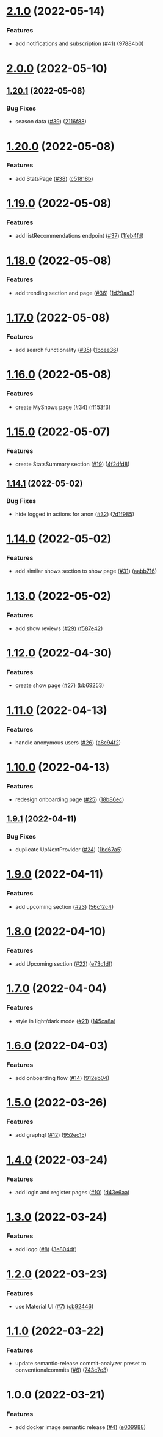 # [2.1.0](https://github.com/hobroker/tshows-ui/compare/v2.0.0...v2.1.0) (2022-05-14)


### Features

* add notifications and subscription ([#41](https://github.com/hobroker/tshows-ui/issues/41)) ([97884b0](https://github.com/hobroker/tshows-ui/commit/97884b0cc09d7bdb1fc5cf6cfae7f36461a17b13))

# [2.0.0](https://github.com/hobroker/tshows-ui/compare/v1.20.1...v2.0.0) (2022-05-10)

## [1.20.1](https://github.com/hobroker/tshows-ui/compare/v1.20.0...v1.20.1) (2022-05-08)


### Bug Fixes

* season data ([#39](https://github.com/hobroker/tshows-ui/issues/39)) ([2116f88](https://github.com/hobroker/tshows-ui/commit/2116f880aee4fef6b5075191e1eb2cd42f5de85a))

# [1.20.0](https://github.com/hobroker/tshows-ui/compare/v1.19.0...v1.20.0) (2022-05-08)


### Features

* add StatsPage ([#38](https://github.com/hobroker/tshows-ui/issues/38)) ([c51818b](https://github.com/hobroker/tshows-ui/commit/c51818b85556b038d2075b5c423b87e343637eda))

# [1.19.0](https://github.com/hobroker/tshows-ui/compare/v1.18.0...v1.19.0) (2022-05-08)


### Features

* add listRecommendations endpoint ([#37](https://github.com/hobroker/tshows-ui/issues/37)) ([1feb4fd](https://github.com/hobroker/tshows-ui/commit/1feb4fde78244c75b8c017e77c2c2f95e78a8aca))

# [1.18.0](https://github.com/hobroker/tshows-ui/compare/v1.17.0...v1.18.0) (2022-05-08)


### Features

* add trending section and page ([#36](https://github.com/hobroker/tshows-ui/issues/36)) ([1d29aa3](https://github.com/hobroker/tshows-ui/commit/1d29aa36d6362b33f41db884ec7009bcfe20e90e))

# [1.17.0](https://github.com/hobroker/tshows-ui/compare/v1.16.0...v1.17.0) (2022-05-08)


### Features

* add search functionality ([#35](https://github.com/hobroker/tshows-ui/issues/35)) ([1bcee36](https://github.com/hobroker/tshows-ui/commit/1bcee3605051d40b1ce6ae35354ead686f861f07))

# [1.16.0](https://github.com/hobroker/tshows-ui/compare/v1.15.0...v1.16.0) (2022-05-08)


### Features

* create MyShows page ([#34](https://github.com/hobroker/tshows-ui/issues/34)) ([ff153f3](https://github.com/hobroker/tshows-ui/commit/ff153f396efd0cf60f69d5171c572d78fd302959))

# [1.15.0](https://github.com/hobroker/tshows-ui/compare/v1.14.1...v1.15.0) (2022-05-07)


### Features

* create StatsSummary section ([#19](https://github.com/hobroker/tshows-ui/issues/19)) ([4f2dfd8](https://github.com/hobroker/tshows-ui/commit/4f2dfd87d0234e6b4141849863b802b08d73453a))

## [1.14.1](https://github.com/hobroker/tshows-ui/compare/v1.14.0...v1.14.1) (2022-05-02)


### Bug Fixes

* hide logged in actions for anon ([#32](https://github.com/hobroker/tshows-ui/issues/32)) ([7d1f985](https://github.com/hobroker/tshows-ui/commit/7d1f985fdd03831fdd7824800a588122508aea81))

# [1.14.0](https://github.com/hobroker/tshows-ui/compare/v1.13.0...v1.14.0) (2022-05-02)


### Features

* add similar shows section to show page ([#31](https://github.com/hobroker/tshows-ui/issues/31)) ([aabb716](https://github.com/hobroker/tshows-ui/commit/aabb716d7e1a829870ee7b1fea7077e0923af85f))

# [1.13.0](https://github.com/hobroker/tshows-ui/compare/v1.12.0...v1.13.0) (2022-05-02)


### Features

* add show reviews ([#29](https://github.com/hobroker/tshows-ui/issues/29)) ([f587e42](https://github.com/hobroker/tshows-ui/commit/f587e421c40e16c2a4b0164e78708301c50bfbbf))

# [1.12.0](https://github.com/hobroker/tshows-ui/compare/v1.11.0...v1.12.0) (2022-04-30)


### Features

* create show page ([#27](https://github.com/hobroker/tshows-ui/issues/27)) ([bb69253](https://github.com/hobroker/tshows-ui/commit/bb692532a799ca40ffeaf3dbc664daf54c981eb2))

# [1.11.0](https://github.com/hobroker/tshows-ui/compare/v1.10.0...v1.11.0) (2022-04-13)


### Features

* handle anonymous users ([#26](https://github.com/hobroker/tshows-ui/issues/26)) ([a8c94f2](https://github.com/hobroker/tshows-ui/commit/a8c94f223a773beeade1f70b7c697a89eb39cfe4))

# [1.10.0](https://github.com/hobroker/tshows-ui/compare/v1.9.1...v1.10.0) (2022-04-13)


### Features

* redesign onboarding page ([#25](https://github.com/hobroker/tshows-ui/issues/25)) ([18b86ec](https://github.com/hobroker/tshows-ui/commit/18b86ec996e9ed7af0018883ef589046222eca9e))

## [1.9.1](https://github.com/hobroker/tshows-ui/compare/v1.9.0...v1.9.1) (2022-04-11)


### Bug Fixes

* duplicate UpNextProvider ([#24](https://github.com/hobroker/tshows-ui/issues/24)) ([1bd67a5](https://github.com/hobroker/tshows-ui/commit/1bd67a531eb408994f84cebe3351d8d71450aab0))

# [1.9.0](https://github.com/hobroker/tshows-ui/compare/v1.8.0...v1.9.0) (2022-04-11)


### Features

* add upcoming section ([#23](https://github.com/hobroker/tshows-ui/issues/23)) ([56c12c4](https://github.com/hobroker/tshows-ui/commit/56c12c45a6861f1a8669a800efb2ac393829468e))

# [1.8.0](https://github.com/hobroker/tshows-ui/compare/v1.7.0...v1.8.0) (2022-04-10)


### Features

* add Upcoming section ([#22](https://github.com/hobroker/tshows-ui/issues/22)) ([e73c1df](https://github.com/hobroker/tshows-ui/commit/e73c1dff3948987a677811694d741fc9a6464469))

# [1.7.0](https://github.com/hobroker/tshows-ui/compare/v1.6.0...v1.7.0) (2022-04-04)


### Features

* style in light/dark mode ([#21](https://github.com/hobroker/tshows-ui/issues/21)) ([145ca8a](https://github.com/hobroker/tshows-ui/commit/145ca8a29fb6798918d0427288f2c585fea69fb6))

# [1.6.0](https://github.com/hobroker/tshows-ui/compare/v1.5.0...v1.6.0) (2022-04-03)


### Features

* add onboarding flow ([#14](https://github.com/hobroker/tshows-ui/issues/14)) ([912eb04](https://github.com/hobroker/tshows-ui/commit/912eb04e3586a53b4315c880f884d1a4e4a411b3))

# [1.5.0](https://github.com/hobroker/tshows-ui/compare/v1.4.0...v1.5.0) (2022-03-26)


### Features

* add graphql ([#12](https://github.com/hobroker/tshows-ui/issues/12)) ([952ec15](https://github.com/hobroker/tshows-ui/commit/952ec151848a84ef8da0d9127fdff046cf7ed2fb))

# [1.4.0](https://github.com/hobroker/tshows-ui/compare/v1.3.0...v1.4.0) (2022-03-24)


### Features

* add login and register pages ([#10](https://github.com/hobroker/tshows-ui/issues/10)) ([d43e6aa](https://github.com/hobroker/tshows-ui/commit/d43e6aa708569125b96b7b05495ab7601465acd7))

# [1.3.0](https://github.com/hobroker/tshows-ui/compare/v1.2.0...v1.3.0) (2022-03-24)


### Features

* add logo ([#8](https://github.com/hobroker/tshows-ui/issues/8)) ([3e804df](https://github.com/hobroker/tshows-ui/commit/3e804df55d4c885dee3906a8c11766693e5ea7be))

# [1.2.0](https://github.com/hobroker/tshows-ui/compare/v1.1.0...v1.2.0) (2022-03-23)


### Features

* use Material UI ([#7](https://github.com/hobroker/tshows-ui/issues/7)) ([cb92446](https://github.com/hobroker/tshows-ui/commit/cb924469a2d2e754b79341446befe1370f9bfbe5))

# [1.1.0](https://github.com/hobroker/tshows-ui/compare/v1.0.0...v1.1.0) (2022-03-22)


### Features

* update semantic-release commit-analyzer preset to conventionalcommits ([#6](https://github.com/hobroker/tshows-ui/issues/6)) ([743c7e3](https://github.com/hobroker/tshows-ui/commit/743c7e33cf238d83b8af8ea12faac38ab1595710))

# 1.0.0 (2022-03-21)


### Features

* add docker image semantic release ([#4](https://github.com/hobroker/tshows-ui/issues/4)) ([e009988](https://github.com/hobroker/tshows-ui/commit/e009988d681c8456f88fc7ca05976d6d2d613687))
